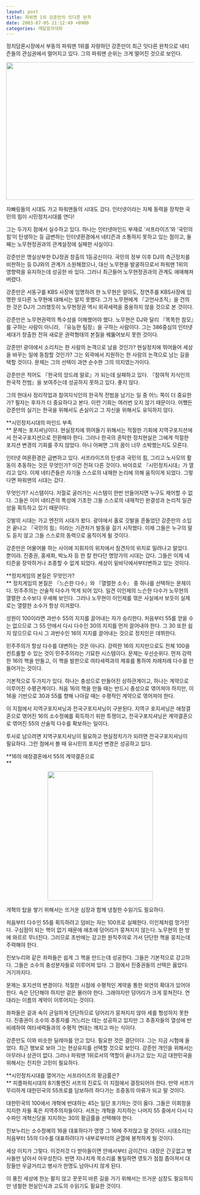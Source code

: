 ```yaml
---
layout: post
title: 파워맨 1위 강준만의 잇다른 완착
date: 2003-07-05 21:12:49 +0900
categories: 깨달음의대화
---
```

정치담론시장에서 부동의 파워맨 1위를 자랑하던 강준만이 최근 잇다른 완착으로 네티즌들의 관심권에서 멀어지고 있다. 그의 파워맨 순위는 크게 떨어진 것으로 보인다. 

<p align="center">
  <img src="http://drkimz.com/technote/board/private/upimg/1057498801.jpg" width="531" height="369" border="0" />
</p>

<p align="left">
  자빠링들의 시대도 가고 파워맨들의 시대도 갔다. 인터넷이라는 자체 동력을 장착한 국민의 힘이 시민정치시대를 연다!
</p>

그는 두가지 점에서 실수하고 있다. 하나는 인터넷마인드 부재로 ‘서프라이즈’와 ‘국민의 힘’이 탄생하는 등 급변하는 인터넷환경에서 네티즌과 소통하지 못하고 있는 점이고, 둘째는 노무현정권과의 관계설정에 실패한 사실이다. 

강준만은 명실상부한 DJ정권 창출의 1등공신이다. 국민의 정부 이후 DJ의 측근정치를 비판하는 등 DJ와의 관계가 소원해졌으나, 대신 노무현을 발굴하므로서 파워맨 1위의 영향력을 유지하는데 성공한 바 있다. 그러나 최근들어 노무현정권과의 관계도 애매해져버렸다. 

강준만은 서동구를 KBS 사장에 임명하려 한 노무현은 알아도, 정연주를 KBS사장에 임명한 또다른 노무현에 대해서는 알지 못했다. 그가 노무현에게 『고언사조직』을 건의한 것은 DJ가 그러했듯이 노무현정권 역시 외곽세력을 중용하지 않을 것으로 본 것이다. 

강준만은 노무현권력의 특수성을 이해했어야 했다. 노무현은 DJ와 달리 『똑똑한 참모』를 구하는 사람이 아니라, 『유능한 팀장』을 구하는 사람이다. 그는 386중심의 인터넷세대가 창출한 전혀 새로운 권력형태의 본질을 꿰뚫어보지 못한 것이다. 

강준만! 광야에서 소리치는 한 사람의 논객으로 남을 것인가? 현실정치에 뛰어들어 세상을 바꾸는 일에 동참할 것인가? 그는 외곽에서 지원하는 한 사람의 논객으로 남는 길을 택할 것이다. 문제는 그의 선택이 과연 순수한 그의 의지였는가이다. 

강준만은 적어도 『한국의 앙드레 말로』가 되는데 실패하고 있다. 『참여적 지식인의 한국적 전범』을 보여주는데 성공하지 못하고 있다. 좋지 않다. 

그의 현대사 정리작업과 참여지식인의 한국적 전범을 남기는 일 중 어느 쪽이 더 중요한가? 필자는 후자가 더 중요하다고 본다. 이런 기회는 여러번 오지 않기 때문이다. 어쨌든 강준만의 실기는 한국을 위해서도 손실이고 그 자신을 위해서도 유익하지 않다. 

**시민정치시대의 마인드 부족  
** 문제는 포지셔닝이다. 현실정치에 뛰어들기 위해서는 적절한 기회에 지역구포지션에서 전국구포지션으로 전환해야 한다. 그러나 한국의 혼탁한 정치현실은 그에게 적절한 포지션 변경의 기회를 주지 않았다. 아니 어쩌면 그의 꿈이 너무 소박했는지도 모른다. 

인터넷 여론환경은 급변하고 있다. 서프라이즈의 탄생과 국민의 힘, 그리고 노사모의 활동이 추동하는 것은 무엇인가? 이건 전혀 다른 것이다. 바야흐로 『시민정치시대』가 열리고 있다. 이제 네티즌들은 자기들 스스로의 내재한 논리에 의해 움직이게 되었다. 그렇다면 파워맨의 시대는 갔다.

무엇인가? 시스템이다. 저절로 굴러가는 시스템이 한번 만들어지면 누구도 제어할 수 없다. 그들은 이미 네티즌의 특성에 기초한 그들 스스로의 내재적인 완결성과 논리적 일관성을 획득하고 있기 때문이다. 

깃발의 시대는 가고 엔진의 시대가 왔다. 광야에서 홀로 깃발을 흔들었던 강준만의 소임은 끝나고 『국민의 힘』이라는 기관차가 발동을 걸기 시작했다. 이제 그들은 누구의 말도 듣지 않고 그들 스스로의 동력으로 움직이게 될 것이다. 

강준만은 어물어물 하는 사이에 지휘자의 위치에서 참견자의 위치로 밀려나고 말았다. 뿐이랴. 진중권, 홍세화, 박노자 등 한 칼 한다던 명망가의 시대는 갔다. 그들은 이제 네티즌을 장악하거나 조종할 수 없게 되었다. 세상이 밑바닥에서부터변하고 있는 것이다. 

**정치게임의 본질은 무엇인가?   
** 정치게임의 본질은 『느슨한 다수』와 『열렬한 소수』 중 하나를 선택하는 문제이다. 민주주의는 산술적 다수가 먹게 되어 있다. 일견 이인제의 느슨한 다수가 노무현의 열렬한 소수보다 우세해 보인다. 그러나 노무현이 이인제를 꺾은 사실에서 보듯이 실제로는 열렬한 소수가 항상 이겨왔다. 

성원이 100이라면 과반수 55의 지지를 끌어내는 자가 승리한다. 처음부터 55를 얻을 수는 없으므로 그 55 안에서 다시 다수인 30의 지지를 먼저 끌어내야 한다. 그 30 또한 쉽지 않으므로 다시 그 과반수인 16의 지지를 끌어내는 것으로 정치인은 데뷔한다. 

민주주의가 항상 다수를 대변하는 것은 아니다. 강력한 16의 지지만으로도 전체 100을 컨트롤할 수 있는 것이 민주주의라는 기묘한 시스템이다. 문제는 우선순위다. 먼저 강력한 16의 핵을 만들고, 이 핵을 발판으로 여타세력과의 제휴를 통하여 차례차례 다수를 만들어가는 것이다. 

기본적으로 두가지가 있다. 하나는 충성으로 만들어진 상하관계이고, 하나는 계약으로 이루어진 수평관계이다. 처음 16의 핵을 만들 때는 반드시 충성으로 엮어져야 하지만, 이 16을 기반으로 30과 55를 향해 나아갈 때는 수평적인 계약으로 엮어져야 한다. 

이 지점에서 지역구포지셔닝과 전국구포지셔닝이 구분된다. 지역구 포지셔닝은 애정결혼으로 엮어진 16의 소수정예를 획득하기 위한 투쟁이고, 전국구포지셔닝은 계약결혼으로 엮어진 55의 산술적 다수를 확보하는 일이다. 

투사로 남으려면 지역구포지셔닝이 필요하고 현실정치가가 되려면 전국구포지셔닝이 필요하다. 그런 점에서 볼 때 유시민의 포지션 변경은 성공하고 있다. 

**16의 애정결혼에서 55의 계약결혼으로  
** 

<p align="center">
  <img src="http://drkimz.com/technote/board/private/upimg/1057499178.jpg" width="283" height="346" border="0" />
</p>

<p align="left">
  개혁의 탑을 쌓기 위해서는 뜨거운 심장과 함께 냉철한 수읽기도 필요하다.
</p> 처음부터 다수인 55를 획득하려고 덤비는 자는 100프로 실패한다. 이인제처럼 망가진다. 구심점이 되는 핵이 없기 때문에 애초에 덩어리가 뭉쳐지지 않는다. 노무현의 한 방에 와르르 무너진다. 그러므로 초반에는 강고한 원칙주의로 가서 단단한 핵을 뭉치는데 주력해야 한다. 

진보누리와 같은 좌파들은 쉽게 그 핵을 만드는데 성공한다. 그들은 기본적으로 강고하다. 그들은 소수의 충성분자들로 이루어져 있다. 그 점에서 진중권들의 선택은 옳았다. 거기까지다. 

문제는 포지션의 변경이다. 적절한 시점에 수평적인 계약을 통한 외연의 확대가 있어야 한다. 속은 단단해야 하지만 겉은 물러야 한다. 그래야지만 덩어리가 크게 뭉쳐진다. 연대라는 이름의 계약이 이루어지는 것이다. 

좌파들은 겉과 속이 균일하게 단단하므로 덩어리가 뭉쳐지지 않아 세를 형성하지 못한다. 진중권이 소수의 추종자를 거느리는 데는 성공하고 있지만 그 추종자들의 열성에 반비례하여 여타세력들과의 수평적 연대는 깨지고 마는 식이다. 

강준만도 이와 비슷한 딜레마를 안고 있다. 필요한 것은 결단이다. 그는 지금 시험에 들었다. 최근 행보로 보아 그는 현상유지를 선택할 것으로 보인다. 강준만 개인을 위해서는 아무러나 상관이 없다. 그러나 파워맨 1위로서의 역할이 끝나가고 있는 지금 대한민국을 위해서는 진지한 고민이 필요하다.

**시민정치시대를 열어가는 서프라이즈의 황금률은?  
** 피플파워시대의 8기통엔진 서프의 진로도 이 지점에서 결정되어야 한다. 만약 서프가 무리하게 대한민국의 55프로를 담보하려 하다가는 조중동의 아류가 되고 말 것이다. 

대한민국의 100에서 개혁에 반대하는 45는 일단 포기하는 것이 옳다. 그들은 이회창을 지지한 자들 혹은 지역주의자들이다. 서프는 개혁을 지지하는 나머지 55 중에서 다시 다수파인 개혁신당을 지지하는 30의 황금률을 선택해야 한다. 

진보누리는 소수정예의 16을 대표하다가 영영 그 16에 주저앉고 말 것이다. 시대소리는 처음부터 55의 다수를 대표하려다가 내부로부터의 균열에 봉착하게 될 것이다. 

세상 이치가 그렇다. 이것저것 다 받아들이면 안에서부터 금이간다. 대장은 간곳없고 병사들만 남아서 아우성친다. 반면 지나치게 목소리를 통일하면 영토가 점점 좁아져서 대장들만 우글거리고 병사가 한명도 남아나지 않게 된다. 

이 풍진 세상에 한눈 팔지 않고 꿋꿋히 바른 길을 가기 위해서는 뜨거운 심장도 필요하지만 냉철한 현실인식과 고도의 수읽기도 필요한 것이다.